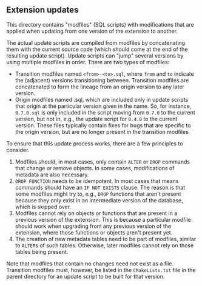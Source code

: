 ## Extension updates

This directory contains "modfiles" (SQL scripts) with modifications
that are applied when updating from one version of the extension to
another.

The actual update scripts are compiled from modfiles by concatenating
them with the current source code (which should come at the end of the
resulting update script). Update scripts can "jump" several versions
by using multiple modfiles in order. There are two types of modfiles:

* Transition modfiles named `<from>-<to>.sql`, where `from` and `to`
  indicate the (adjacent) versions transitioning between. Transition
  modfiles are concatenated to form the lineage from an origin version
  to any later version.
* Origin modfiles named <version>.sql, which are included only in
  update scripts that origin at the particular version given in the
  name. So, for instance, `0.7.0.sql` is only included in the script
  moving from `0.7.0` to the current version, but not in, e.g., the
  update script for `0.4.0` to the current version. These files
  typically contain fixes for bugs that are specific to the origin
  version, but are no longer present in the transition modfiles.

To ensure that this update process works, there are a few principles
to consider.

1. Modfiles should, in most cases, only contain `ALTER` or `DROP`
   commands that change or remove objects. In some cases,
   modifications of metadata are also necessary.
2. `DROP FUNCTION` needs to be idempotent. In most cases that means
   commands should have an `IF NOT EXISTS` clause. The reason is that
   some modfiles might try to, e.g., `DROP` functions that aren't
   present because they only exist in an intermediate version of the
   database, which is skipped over.
3. Modfiles cannot rely on objects or functions that are present in a
   previous version of the extension. This is because a particular
   modfile should work when upgrading from any previous version of the
   extension, where those functions or objects aren't present yet.
4. The creation of new metadata tables need to be part of modfiles,
   similar to `ALTER`s of such tables. Otherwise, later modfiles
   cannot rely on those tables being present.

Note that modfiles that contain no changes need not exist as a
file. Transition modfiles must, however, be listed in the
`CMakeLists.txt` file in the parent directory for an update script to
be built for that version.
